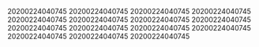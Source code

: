 20200224040745
20200224040745
20200224040745
20200224040745
20200224040745
20200224040745
20200224040745
20200224040745
20200224040745
20200224040745
20200224040745
20200224040745
20200224040745
20200224040745
20200224040745
